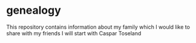 # genealogy
This repository contains information about my family which I would like to share with my friends
I will start with Caspar Toseland

